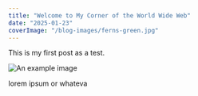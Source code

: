 ```yaml
---
title: "Welcome to My Corner of the World Wide Web"
date: "2025-01-23"
coverImage: "/blog-images/ferns-green.jpg"
---
```


This is my first post as a test. 

![An example image](/blog-images/beach.jpg)

lorem ipsum or whateva